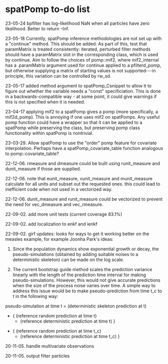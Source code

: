 # spatPomp to-do list

23-05-24 bpfilter has log-likelihood NaN when all particles have zero likelihood. Better to return -Inf.

23-05-18 Currently, spatPomp inference methodologies are not set up with a "continue" method. This should be added. As part of this, test that paramMatrix is treated consistently: iterated, perturbed filter methods should have a paramMatrix slot in the corresponding class, which is used by continue. Aim to follow the choices of pomp::mif2, where mif2_internal has a .paramMatrix argument used for continue applied to a pfilterd_pomp, but otherwise supplying a matrix of starting values is not supported---in principle, this variation can be controlled by rw_sd.

23-05-17 added method argument to spatPomp_Csnippet to allow it to figure out whether the variable needs a "const" specificiation. This is done in a backwards-compatible way - at some point, it could give warnings if this is not specified when it is needed.

23-04-17 applying mif2 to a spatPomp gives a pomp (more specifically, a mif2d_pomp). This is annoying if one uses mif2 on spatPomps. Any useful pomp function could have a wrapper so that it can be applied to a spatPomp while preserving the class, but preserving pomp class functionality within spatPomp is nontrivial. 

23-03-29. Allow spatPomp to use the "order" pomp feature for covariate interpolation. Perhaps have a spatPomp_covariate_table function analogous to pomp::covariate_table?

22-12-06. rmeasure and dmeasure could be built using runit_measure and dunit_measure if those are supplied.

22-12-06. note that eunit_measure, vunit_measure and munit_measure calculate for all units and subset out the requested ones. this could lead to inefficient code when not used in a vectorized way.

22-12-06. dunit_measure and runit_measure could be vectorized to prevent the need for vec_dmeasure and vec_rmeasure.

22-09-02. add more unit tests (current coverage 83.1%)

22-09-02. add localization to enkf and ienkf

22-09-02. girf updates: looks for ways to get it working better on the measles example, for example Joonha Park's ideas:

1. Since the population dynamics show exponential growth or decay, the pseudo-simulations (obtained by adding suitable noises to a deterministic skeleton) can be made on the log scale.

2. The current bootstrap guide method scales the prediction variance linearly with the length of the prediction time interval for making pseudo-simulations.  However, this would not give accurate predictions when the size of the process noise varies over time.  A simple way to address this issue would be to make pseudo-prediction from time t_c to t in the following way:

pseudo-simulation at time t = (deterministic skeleton prediction at t) 
  + { (reference random prediction at time t)
     - (reference deterministic prediction at time t) }
  - { (reference random prediction at time t_c)
     - (reference deterministic prediction at time t_c) }

20-11-05. handle multivariate observations

20-11-05. output filter particles


